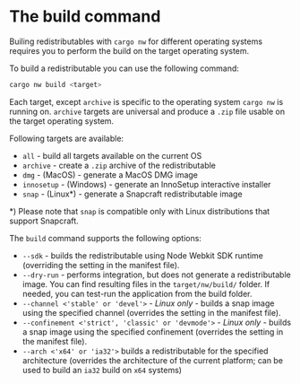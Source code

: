 # The build command

Builing redistributables with `cargo nw` for different operating systems requires you to perform the build on the target operating system.

To build a redistributable you can use the following command:
```bash
cargo nw build <target>
```

Each target, except `archive` is specific to the operating system `cargo nw` is running on. `archive` targets are universal and produce a `.zip` file usable on the target operating system.

Following targets are available:
- `all` - build all targets available on the current OS
- `archive` - create a `.zip` archive of the redistributable
- `dmg` - (MacOS) - generate a MacOS DMG image
- `innosetup` - (Windows) - generate an InnoSetup interactive installer
- `snap` - (Linux*) - generate a Snapcraft redistributable image

*) Please note that `snap` is compatible only with Linux distributions that support Snapcraft.

The `build` command supports the following options:
- `--sdk` - builds the redistributable using Node Webkit SDK runtime (overriding the setting in the manifest file).
- `--dry-run` - performs integration, but does not generate a redistributable image.  You can find resulting files in the `target/nw/build/` folder. If needed, you can test-run the application from the build folder.
- `--channel <'stable' or 'devel'>` - *Linux only* - builds a snap image using the specified channel (overrides the setting in the manifest file).
- `--confinement <'strict', 'classic' or 'devmode'>` - *Linux only* - builds a snap image using the specified confinement (overrides the setting in the manifest file).
- `--arch <'x64' or 'ia32'>` builds a redistributable for the specified architecture (overrides the architecture of the current platform; can be used to build an `ia32` build on `x64` systems)


